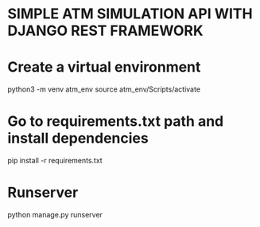 # SIMPLE ATM SIMULATION API WITH DJANGO REST FRAMEWORK

# Create a virtual environment
python3 -m venv atm_env
source atm_env/Scripts/activate

# Go to requirements.txt path and install dependencies
pip install -r requirements.txt

# Runserver
python manage.py runserver
